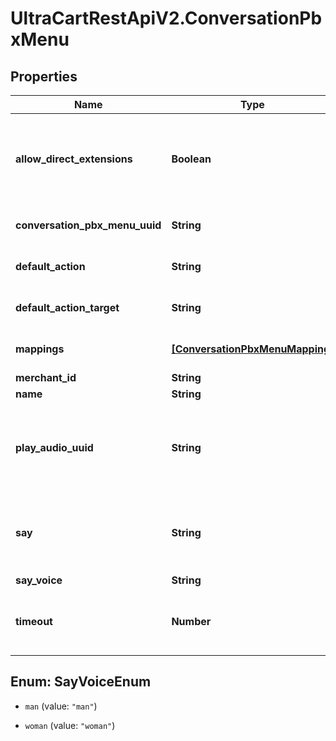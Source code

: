 # UltraCartRestApiV2.ConversationPbxMenu

## Properties

Name | Type | Description | Notes
------------ | ------------- | ------------- | -------------
**allow_direct_extensions** | **Boolean** | If true, the customer is allowed to input direct extensions within this menu | [optional] 
**conversation_pbx_menu_uuid** | **String** | Conversation Pbx Menu UUID | [optional] 
**default_action** | **String** | The default action for this menu | [optional] 
**default_action_target** | **String** | The default action target for this menu | [optional] 
**mappings** | [**[ConversationPbxMenuMapping]**](ConversationPbxMenuMapping.md) | Action mappings for this menu | [optional] 
**merchant_id** | **String** | Merchant Id | [optional] 
**name** | **String** | Menu name | [optional] 
**play_audio_uuid** | **String** | An optional audio clip that plays when a customer enters this menu | [optional] 
**say** | **String** | An optional saying that plays when a customer enters this menu | [optional] 
**say_voice** | **String** | say voice | [optional] 
**timeout** | **Number** | The idle seconds before this menu times out | [optional] 



## Enum: SayVoiceEnum


* `man` (value: `"man"`)

* `woman` (value: `"woman"`)




